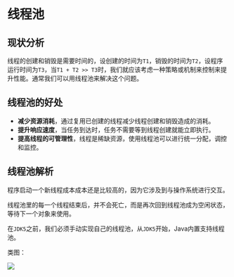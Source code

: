 # 线程池

## 现状分析

线程的创建和销毁是需要时间的，设创建的时间为`T1`，销毁的时间为`T2`，设程序运行时间为`T3`，当`T1 + T2 >> T3`时，我们就应该考虑一种策略或机制来控制来提升性能。通常我们可以用线程池来解决这个问题。

## 线程池的好处

- **减少资源消耗**，通过复用已创建的线程减少线程创建和销毁造成的消耗。
- **提升响应速度**，当任务到达时，任务不需要等到线程创建就能立即执行。
- **提高线程的可管理性**，线程是稀缺资源，使用线程池可以进行统一分配，调控和监控。

## 线程池解析

程序启动一个新线程成本成本还是比较高的，因为它涉及到与操作系统进行交互。

线程池里的每一个线程结束后，并不会死亡，而是再次回到线程池成为空闲状态，等待下一个对象来使用。

在`JDK5`之前，我们必须手动实现自己的线程池，从`JDK5`开始，Java内置支持线程池。

类图：

![](C:\Users\11690\Desktop\Markdown\ThreadPoolExecutor.png)

